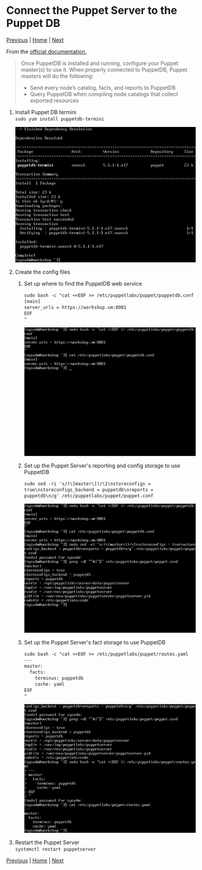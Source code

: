 # Connect the Puppet Server to the Puppet DB

[Previous](install-puppet-db.md) \| [Home](index.md) \| [Next](create-environment.md)

From the [official documentation](https://puppet.com/docs/puppetdb/5.1/connect_puppet_master.html),
>Once PuppetDB is installed and running, configure your Puppet master(s) to use it. When properly connected to PuppetDB, Puppet masters will do the following:
> - Send every node’s catalog, facts, and reports to PuppetDB
> - Query PuppetDB when compiling node catalogs that collect exported resources

1. Install Puppet DB termini  
   `sudo yum install puppetdb-termini`

   ![](images/install-puppet-db-termini-1.png)
1. Create the config files
   1. Set up where to find the PuppetDB web service
      ```
      sudo bash -c "cat <<EOF >> /etc/puppetlabs/puppet/puppetdb.conf
      [main]
      server_urls = https://workshop.vm:8081
      EOF
      "
      ```
      ![](images/install-puppet-db-termini-2.png)
   1. Set up the Puppet Server's reporting and config storage to use PuppetDB
      ```
      sudo sed -ri 's/(\[master\])/\1\nstoreconfigs = true\nstoreconfigs_backend = puppetdb\nreports =    puppetdb\n/g' /etc/puppetlabs/puppet/puppet.conf
      ```
      ![](images/install-puppet-db-termini-3.png)

   1. Set up the Puppet Server's fact storage to use PuppetDB
      ```
      sudo bash -c "cat <<EOF >> /etc/puppetlabs/puppet/routes.yaml
      ---
      master:
        facts:
          terminus: puppetdb
          cache: yaml
      EOF
      "
      ```
      ![](images/install-puppet-db-termini-4.png)
1. Restart the Puppet Server  
   `systemctl restart puppetserver`

[Previous](install-puppet-db.md) \| [Home](index.md) \| [Next](create-environment.md)

